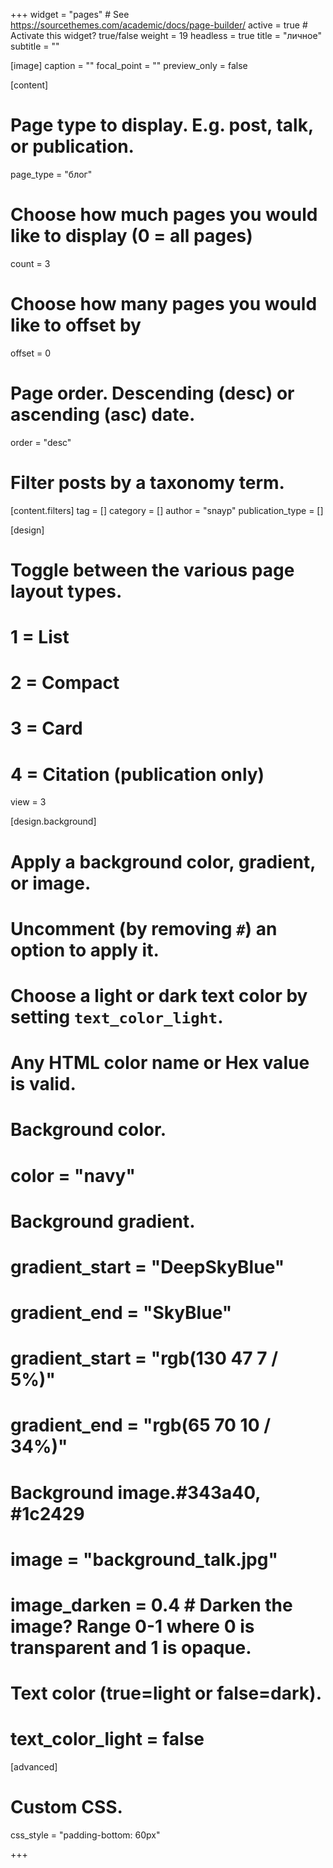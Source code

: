 +++
widget = "pages"  # See https://sourcethemes.com/academic/docs/page-builder/
active = true  # Activate this widget? true/false
weight = 19
headless = true
title = "личное"
subtitle = ""

[image]
caption = ""
focal_point = ""
preview_only = false

[content]
# Page type to display. E.g. post, talk, or publication.
page_type = "блог"

# Choose how much pages you would like to display (0 = all pages)
count = 3

# Choose how many pages you would like to offset by
offset = 0

# Page order. Descending (desc) or ascending (asc) date.
order = "desc"

# Filter posts by a taxonomy term.
  [content.filters]
    tag = []
    category = []
    author = "snayp"
    publication_type = []

  
[design]
  # Toggle between the various page layout types.
  #   1 = List
  #   2 = Compact
  #   3 = Card
  #   4 = Citation (publication only)
  view = 3

[design.background]
  # Apply a background color, gradient, or image.
  #   Uncomment (by removing `#`) an option to apply it.
  #   Choose a light or dark text color by setting `text_color_light`.
  #   Any HTML color name or Hex value is valid.
  
  # Background color.
  # color = "navy"
  # Background gradient.
  # gradient_start = "DeepSkyBlue"
  # gradient_end = "SkyBlue"
  # gradient_start = "rgb(130 47 7 / 5%)"
  # gradient_end = "rgb(65 70 10 / 34%)"
  # Background image.#343a40, #1c2429
  # image = "background_talk.jpg" 
  # image_darken = 0.4  # Darken the image? Range 0-1 where 0 is transparent and 1 is opaque.

  # Text color (true=light or false=dark).
  # text_color_light = false     
  
[advanced]
 # Custom CSS. 
 css_style = "padding-bottom: 60px"

+++
